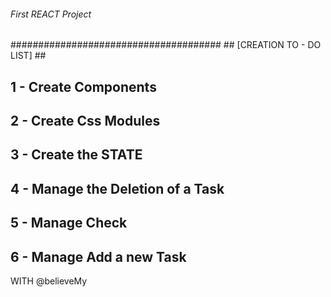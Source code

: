 ######      First REACT Project     ######
  ######################################
        ## [CREATION TO - DO LIST] ##
        
##  1 - Create Components               ##
##  2 - Create Css Modules              ##
##  3 - Create the STATE                ##
##  4 - Manage the Deletion of a Task   ##
##  5 - Manage Check                    ##
##  6 - Manage Add a new Task           ##

WITH @believeMy

